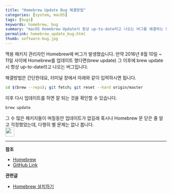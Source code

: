 ```yaml
---
title: "Homebrew Update Bug 해결방법"
categories: [system, macOS]
tags: [bugs]
keywords: homebrew, bug
summary: "macOS Homebrew Update시 항상 up-to-date라고 나오는 버그를 해결하는 방법을 설명합니다."
permalink: homebrew_update_bug.html
thumb: software-bug.jpg
---
```

맥용 패키지 관리자인 Homebrew에 버그가 발생했습니다.
만약 2016년 8월 10일 ~ 11일 사이에 Homebrew를 업데이트 했다면(brew update) 그 이후에 brew update시 항상 up-to-date라고 나오는 버그입니다.

해결방법은 간단한데요, 터미널 창에서 아래와 같이 입력하시면 됩니다.

```bash
cd $(brew --repo); git fetch; git reset --hard origin/master
```

이후 다시 업데이트를 하면 잘 되는 것을 확인할 수 있습니다.

```bash
brew update
```

그 수 많은 패키지들이 며칠동안 업데이트가 없길래 혹시나 Homebrew 문 닫은 줄 알고 걱정했었는데, 다행히 별 문제는 없나 봅니다.  
<img src="http://emojipedia-us.s3.amazonaws.com/cache/28/10/281085c6e7d7d6059b8586abcb084621.png" width="28px">

- - -

**참조**

* [Homebrew](http://brew.sh)
* [GitHub Link](http://stackoverflow.com/questions/38945084/homebrew-mac-update-issues)
 

**관련글**

* [Homebrew 설치하기](homebrew.html)